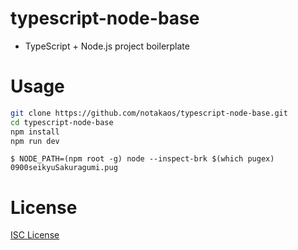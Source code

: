 # typescript-node-base

* TypeScript + Node.js project boilerplate

# Usage

```bash
git clone https://github.com/notakaos/typescript-node-base.git
cd typescript-node-base
npm install
npm run dev
```

```shell-session:
$ NODE_PATH=(npm root -g) node --inspect-brk $(which pugex) 0900seikyuSakuragumi.pug
```

# License

[ISC License](./LICENSE)
